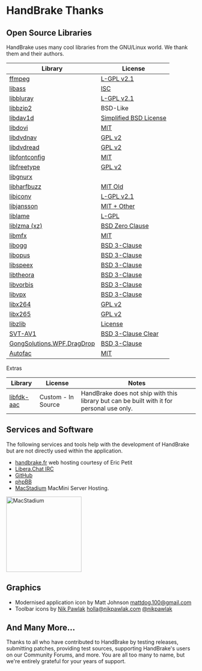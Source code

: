 # HandBrake Thanks

## Open Source Libraries

HandBrake uses many cool libraries from the GNU/Linux world. We thank them and their authors.

| Library | License | 
| ------- | ------- |
| [ffmpeg](https://ffmpeg.org/) | [L-GPL v2.1](https://git.ffmpeg.org/gitweb/ffmpeg.git/blob_plain/refs/heads/master:/COPYING.LGPLv2.1) |
| [libass](https://github.com/libass/libass) | [ISC](https://github.com/libass/libass?tab=ISC-1-ov-file#readme) |
| [libbluray](https://www.videolan.org/developers/libbluray.html) | [L-GPL v2.1](https://code.videolan.org/videolan/libbluray/-/blob/master/COPYING) |
| [libbzip2](https://sourceforge.net/projects/bzip2/) | BSD-Like |
| [libdav1d](https://code.videolan.org/videolan/dav1d) | [Simplified BSD License](https://code.videolan.org/videolan/dav1d/-/blob/master/COPYING?ref_type=heads) |
| [libdovi](https://github.com/quietvoid/dovi_tool) | [MIT](https://github.com/quietvoid/dovi_tool/blob/main/LICENSE) |
| [libdvdnav](https://www.videolan.org/developers/libdvdnav.html) | [GPL v2](https://code.videolan.org/videolan/libdvdnav/-/blob/master/COPYING) |
| [libdvdread](https://www.videolan.org/developers/libdvdnav.html) | [GPL v2](https://code.videolan.org/videolan/libdvdread/-/blob/master/COPYING) |
| [libfontconfig](https://freedesktop.org/wiki/Software/fontconfig/) | [MIT](https://gitlab.freedesktop.org/fontconfig/fontconfig/-/blob/main/COPYING) |
| [libfreetype](https://freetype.org/) | [GPL v2](https://freetype.org/license.html) |
| [libgnurx](https://sourceforge.net/projects/mingw/files/Other/UserContributed/regex/mingw-regex-2.5.1/) | |
| [libharfbuzz](https://www.freedesktop.org/wiki/Software/HarfBuzz/) | [MIT Old](https://github.com/harfbuzz/harfbuzz?tab=License-1-ov-file#readme) |
| [libiconv](https://www.gnu.org/software/libiconv/) | [L-GPL v2.1](https://www.gnu.org/licenses/old-licenses/lgpl-2.1.en.html) |
| [libjansson](http://www.digip.org/jansson/) | [MIT + Other](https://github.com/akheron/jansson?tab=License-1-ov-file#readme) |
| [liblame](http://lame.sourceforge.net/) | [L-GPL](https://lame.sourceforge.io/) |
| [liblzma (xz)](https://tukaani.org/xz/) | [BSD Zero Clause](https://git.tukaani.org/?p=xz.git;a=blob;f=COPYING.0BSD) |
| [libmfx](https://github.com/intel/libvpl) | [MIT](https://github.com/intel/libvpl/blob/main/LICENSE) |
| [libogg](https://xiph.org/ogg/) | [BSD 3-Clause](https://gitlab.xiph.org/xiph/ogg/-/blob/master/COPYING) |
| [libopus](https://www.opus-codec.org/) | [BSD 3-Clause](https://www.opus-codec.org/license/) |
| [libspeex](https://www.speex.org/) | [BSD 3-Clause](https://gitlab.xiph.org/xiph/speex/-/blob/master/COPYING) |
| [libtheora](https://theora.org/) | [BSD 3-Clause](https://gitlab.xiph.org/xiph/theora/-/blob/master/COPYING) |
| [libvorbis](http://vorbis.com/) | [BSD 3-Clause](https://gitlab.xiph.org/xiph/vorbis/-/blob/master/COPYING) |
| [libvpx](https://github.com/webmproject/libvpx/) |[BSD 3-Clause](https://github.com/webmproject/libvpx/?tab=BSD-3-Clause-1-ov-file#readme) |
| [libx264](https://www.videolan.org/developers/x264.html) | [GPL v2](https://www.videolan.org/developers/x264.html) |
| [libx265](http://x265.org/) | [GPL v2](https://www.x265.org/x265-licensing-faq/) |
| [libzlib](http://zlib.net/) | [License](https://zlib.net/zlib_license.html) |
| [SVT-AV1](https://gitlab.com/AOMediaCodec/SVT-AV1) | [BSD 3-Clause Clear](https://gitlab.com/AOMediaCodec/SVT-AV1/-/blob/master/LICENSE.md) |
| [GongSolutions.WPF.DragDrop](https://github.com/punker76/gong-wpf-dragdrop) | [BSD 3-Clause](https://github.com/punker76/gong-wpf-dragdrop/blob/develop/LICENSE) |
| [Autofac](https://autofac.org/) | [MIT](https://github.com/autofac/Autofac/blob/develop/LICENSE) | 

Extras

| Library | License | Notes |
| ------- | ------- | ----- |
| [libfdk-aac](https://sourceforge.net/projects/opencore-amr/) | Custom - In Source | HandBrake does not ship with this library but can be built with it for personal use only. |


## Services and Software
The following services and tools help with the development of HandBrake but are not directly used within the application.

- [handbrake.fr](https://handbrake.fr) web hosting courtesy of Eric Petit
- [Libera.Chat IRC](https://libera.chat/)
- [GitHub](https://github.com)
- [phpBB](http://www.phpbb.com/)
- [MacStadium](https://www.macstadium.com/) MacMini Server Hosting. 
<img width="200" alt="MacStadium" src="https://uploads-ssl.webflow.com/5ac3c046c82724970fc60918/5c019d917bba312af7553b49_MacStadium-developerlogo.png">


## Graphics

- Modernised application icon by Matt Johnson <mattdog.100@gmail.com>
- Toolbar icons by [Nik Pawlak](http://nikpawlak.com) <holla@nikpawlak.com> [@nikpawlak](https://twitter.com/nikpawlak)


## And Many More...

Thanks to all who have contributed to HandBrake by testing releases, submitting patches, providing test sources, supporting HandBrake's users on our Community Forums, and more. You are all too many to name, but we're entirely grateful for your years of support.

